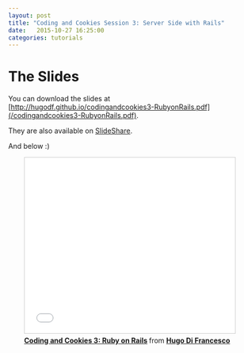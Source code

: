 ```yaml
---
layout: post
title: "Coding and Cookies Session 3: Server Side with Rails"
date:   2015-10-27 16:25:00
categories: tutorials
---
```

# The Slides

You can download the slides at [http://hugodf.github.io/codingandcookies3-RubyonRails.pdf](/codingandcookies3-RubyonRails.pdf).

They are also available on [SlideShare](http://www.slideshare.net/HugoDiFrancesco/coding-and-cookies-3).

And below :)

<div style="margin-left: calc(50% - 220px)">
<iframe src="//www.slideshare.net/slideshow/embed_code/key/57Fl7fYakB3x0y" width="425" height="355" frameborder="0" marginwidth="0" marginheight="0" scrolling="no" style="border:1px solid #CCC; border-width:1px; margin-bottom:5px; max-width: 100%;" allowfullscreen> </iframe> <div style="margin-bottom:5px"> <strong> <a href="//www.slideshare.net/HugoDiFrancesco/coding-and-cookies-3" title="Coding and Cookies 3: Ruby on Rails" target="_blank">Coding and Cookies 3: Ruby on Rails</a> </strong> from <strong><a href="//www.slideshare.net/HugoDiFrancesco" target="_blank">Hugo Di Francesco</a></strong> </div>
</div>
